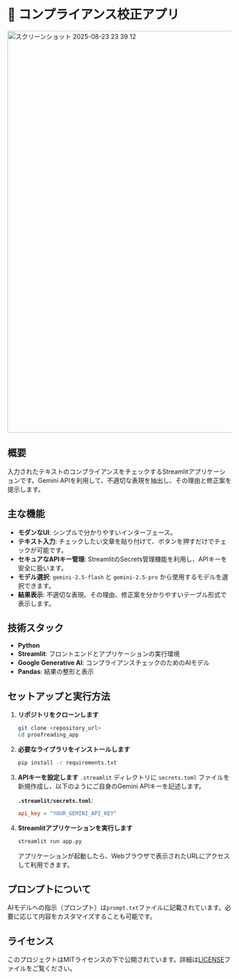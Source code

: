 # 📝 コンプライアンス校正アプリ
<img width="1799" height="904" alt="スクリーンショット 2025-08-23 23 39 12" src="https://github.com/user-attachments/assets/e81783c9-0cb4-4c9e-a884-75914d7b8443" />

## 概要

入力されたテキストのコンプライアンスをチェックするStreamlitアプリケーションです。Gemini APIを利用して、不適切な表現を抽出し、その理由と修正案を提示します。

## 主な機能

- **モダンなUI**: シンプルで分かりやすいインターフェース。
- **テキスト入力**: チェックしたい文章を貼り付けて、ボタンを押すだけでチェックが可能です。
- **セキュアなAPIキー管理**: StreamlitのSecrets管理機能を利用し、APIキーを安全に扱います。
- **モデル選択**: `gemini-2.5-flash` と `gemini-2.5-pro` から使用するモデルを選択できます。       
- **結果表示**: 不適切な表現、その理由、修正案を分かりやすいテーブル形式で表示します。

## 技術スタック

- **Python**
- **Streamlit**: フロントエンドとアプリケーションの実行環境
- **Google Generative AI**: コンプライアンスチェックのためのAIモデル
- **Pandas**: 結果の整形と表示

## セットアップと実行方法

1. **リポジトリをクローンします**
   ```bash
   git clone <repository_url>
   cd proofreading_app
   ```

2. **必要なライブラリをインストールします**
   ```bash
   pip install -r requirements.txt
   ```

3. **APIキーを設定します**
   `.streamlit` ディレクトリに `secrets.toml` ファイルを新規作成し、以下のようにご自身のGemini APIキーを記述します。

   **`.streamlit/secrets.toml`**:
   ```toml
   api_key = "YOUR_GEMINI_API_KEY"
   ```

4. **Streamlitアプリケーションを実行します**
   ```bash
   streamlit run app.py
   ```
   アプリケーションが起動したら、Webブラウザで表示されたURLにアクセスして利用できます。

## プロンプトについて

AIモデルへの指示（プロンプト）は`prompt.txt`ファイルに記載されています。必要に応じて内容をカスタマイズすることも可能です。

## ライセンス

このプロジェクトはMITライセンスの下で公開されています。詳細は[LICENSE](LICENSE)ファイルをご覧ください。
